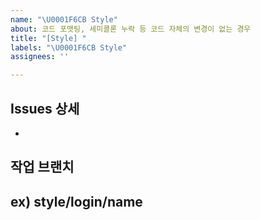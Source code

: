 ```yaml
---
name: "\U0001F6CB️ Style"
about: 코드 포맷팅, 세미콜론 누락 등 코드 자체의 변경이 없는 경우
title: "[Style] "
labels: "\U0001F6CB️ Style"
assignees: ''

---
```


## Issues 상세
- 

## 작업 브랜치
**ex) style/login/name**
-
